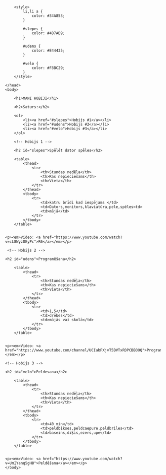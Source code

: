 <html>
    <head>
        <title>Spin-off of "Projekts - mani hobiji"</title>
        <meta charset="utf-8">
        
        <style>
            li,li a {
                color: #34A853;
            }
            
            #slepes {
                color: #4D7AB9;
            }
            
            #udens {
                color: #E44435;
            }
            
            #velo {
                color: #F8BC29;
            }
        </style>
        
    </head>
    <body>
       
        <h1>MANI HOBIJI</h1>
        
        <h2>Saturs:</h2>
        
        <ol>
            <li><a href="#slepes">Hobijs #1</a></li>
            <li><a href="#udens">Hobijs #2</a></li>
            <li><a href="#velo">Hobijs #3</a></li>
        </ol>
        
        <!-- Hobijs 1 -->
        
        <h2 id="slepes">Spēlēt dator spēles</h2>
        
        <table>
            <thead>
                <tr>
                    <th>Stundas nedēļa</th>
                    <th>Kas nepieciešams</th>
                    <th>Vieta</th>
                </tr>
            </thead>
            <tbody>
                <tr>
                    <td>katru brīdi kad iespējams </td>
                    <td>Dators,monitors,klaviatūra,pele,spēles<td>
                    <td>mājā</td>
                </tr>
            </tbody>
        </table>
        
        
    <p><em>Video: <a href="https://www.youtube.com/watch?v=cL8WyzOEyPc">R6</a></em></p>
    
     <!-- Hobijs 2 -->
    
    <h2 id="udens">Programēšana</h2>
        
        <table>
            <thead>
                <tr>
                    <th>Stundas nedēļa</th>
                    <th>Kas nepieciešams</th>
                    <th>Vieta</th>
                </tr>
            </thead>
            <tbody>
                <tr>
                    <td>1,5</td>
                    <td>drēbes</td>
                    <td>mājās vai skolā</td>
                </tr>
            </tbody>
        </table>
        
        
    <p><em>Video: <a href="https://www.youtube.com/channel/UCIabPXjvT5BVTxRDPCBBOOQ">Programēšana</a></em></p>
    
    <!-- Hobijs 3 -->
    
    <h2 id="velo">Peldesana</h2>
        
        <table>
            <thead>
                <tr>
                    <th>Stundas nedēļa</th>
                    <th>Kas nepieciešams</th>
                    <th>Vieta</th>
                </tr>
            </thead>
            <tbody>
                <tr>
                    <td>40 min</td>
                    <td>peldbikses,peldcaepure,peldbriles</td>
                    <td>baseins,dīķis,ezers,upe</td>
                </tr>
            </tbody>
        </table>
        
        
    <p><em>Video: <a href="https://www.youtube.com/watch?v=UmIYanq5gH8">Peldēšana</a></em></p>
    </body>
</html>
